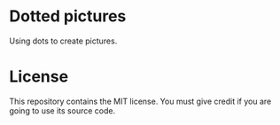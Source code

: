 # Dotted pictures

Using dots to create pictures.

# License

This repository contains the MIT license. You must give credit if you are going to use its source code.
